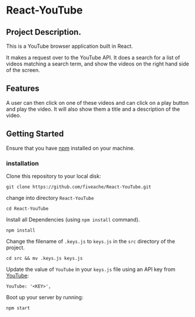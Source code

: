 # React-YouTube

## Project Description.
This is a YouTube browser application built in React.

It makes a request over to the YouTube API. It does a search for a list of videos matching a search term, and show the videos on the right hand side of the screen.

## Features
A user can then click on one of these videos and can click on a play button and play the video. It will also show them a title and a description of the video.

## Getting Started

Ensure that you have [npm](https://docs.npmjs.com/cli/install) installed on your machine.

### installation
Clone this repository to your local disk:
```
git clone https://github.com/fiveache/React-YouTube.git
```
change into directory `React-YouTube`
```
cd React-YouTube
```
Install all Dependencies (using `npm install` command).
```
npm install
```
Change the filename of `.keys.js` to `keys.js` in the `src` directory of the project.
```
cd src && mv .keys.js keys.js
```
Update the value of `YouTube` in your `keys.js` file using an API key from [YouTube](https://developers.google.com/youtube/v3/getting-started):
```
YouTube: '<KEY>',

```
Boot up your server by running:
```
npm start
```
